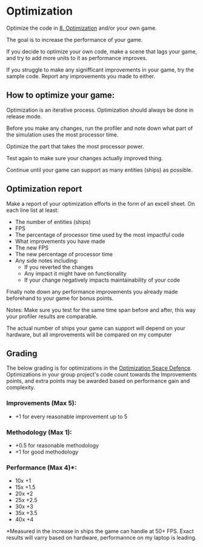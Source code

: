 # Optimization

Optimize the code in [8. Optimization](https://github.com/Samonum/GameDevSamples/tree/main/8.%20Optimization) and/or your own game.

The goal is to increase the performance of your game.

If you decide to optimize your own code, make a scene that lags your game, and try to add more units to it as performance improves.

If you struggle to make any signifficant improvements in your game, try the sample code. Report any improvements you made to either.


## How to optimize your game:

Optimization is an iterative process. Optimization should always be done in release mode.

Before you make any changes, run the profiler and note down what part of the simulation uses the most processor time.

Optimize the part that takes the most processor power.

Test again to make sure your changes actually improved thing.

Continue until your game can support as many entities (ships) as possible.

## Optimization report

Make a report of your optimization efforts in the form of an excell sheet. On each line list at least:
- The number of entities (ships)
- FPS
- The percentage of processor time used by the most impactful code 
- What improvements you have made
- The new FPS
- The new percentage of processor time
- Any side notes including:
  - If you reverted the changes
  - Any impact it might have on functionality
  - If your change negatively impacts maintainability of your code


Finally note down any performance improvements you already made beforehand to your game for bonus points.


Notes:
Make sure you test for the same time span before and after, this way your profiler results are comparable.

The actual number of ships your game can support will depend on your hardware, but all improvements will be compared on my computer


## Grading
The below grading is for optimizations in the [Optimization Space Defence](https://github.com/Samonum/GameDevSamples/tree/main/8.%20Optimization). Optimizations in your group project's code count towards the Improvements points, and extra points may be awarded based on performance gain and complexity.

### Improvements (Max 5):
- +1 for every reasonable improvement up to 5

### Methodology (Max 1):
- +0.5 for reasonable methodology
- +1 for good methodology

### Performance (Max 4)*:
- 10x +1
- 15x +1.5
- 20x +2
- 25x +2.5
- 30x +3
- 35x +3.5
- 40x +4

*Measured in the increase in ships the game can handle at 50+ FPS. Exact results will varry based on hardware, performannce on my laptop is leading.
